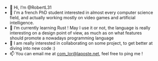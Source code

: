 - 👋 Hi, I’m @RobertL31
- 👀 I'm a french PhD student interested in almost every computer science field, and actually working mostly on video games and artificial intelligence.
- 🌱 I’m currently learning Rust ! May I use it or not, the language is really interesting on a design point of view, as much as on what features should promote a nowadays programming language
- 💞️ I am really interested in collaborating on some project, to get better at diving into new code :)
- 📫 You can email me at com_lor@laposte.net, feel free to ping me !

<!---
RobertL31/RobertL31 is a ✨ special ✨ repository because its `README.md` (this file) appears on your GitHub profile.
You can click the Preview link to take a look at your changes.
--->
